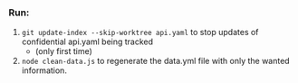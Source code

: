 ### Run:
1. `git update-index --skip-worktree api.yaml` to stop updates of confidential api.yaml being tracked
    - (only first time)
2. `node clean-data.js` to regenerate the data.yml file with only the wanted information.